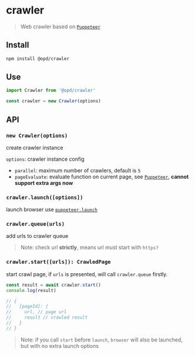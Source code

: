 # crawler

> Web crawler based on [`Puppeteer`](https://github.com/GoogleChrome/puppeteer)

## Install

```bash
npm install @opd/crawler
```

## Use

```js
import Crawler from '@opd/crawler'

const crawler = new Crawler(options)
```

## API

### `new Crawler(options)`

create crawler instance

`options`: crawler instance config

- `parallel`: maximum number of crawlers, default is `5`
- `pageEvaluate`: evaluate function on current page, see [`Puppeteer`](https://pptr.dev/#?product=Puppeteer&version=v1.18.1&show=api-pageevaluatepagefunction-args), **cannot support extra args now**

### `crawler.launch([options])`

launch browser use [`puppeteer.launch`](https://pptr.dev/#?product=Puppeteer&version=v1.18.1&show=api-puppeteerlaunchoptions)

### `crawler.queue(urls)`

add urls to crawler queue

> Note: check url **strictly**, means url must start with `https?`

### `crawler.start([urls]): CrawledPage`

start crawl page, if `urls` is presented, will call `crawler.queue` firstly.

```js
const result = await crawler.start()
console.log(result)

// {
//   [pageId]: {
//     url, // page url
//     result // crawled result
//   }
// }
```

> Note: if you call `start` before `launch`, `browser` will also be launched, but with no extra launch options

